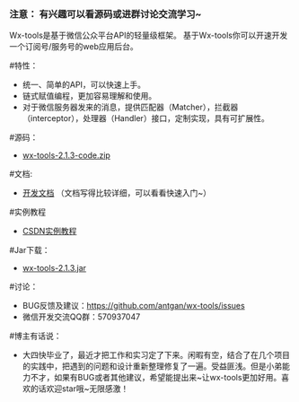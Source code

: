 ### 注意： 有兴趣可以看源码或进群讨论交流学习~
Wx-tools是基于微信公众平台API的轻量级框架。
基于Wx-tools你可以开速开发一个订阅号/服务号的web应用后台。

#特性：
* 统一、简单的API，可以快速上手。
* 链式赋值编程，更加容易理解和使用。
* 对于微信服务器发来的消息，提供匹配器（Matcher），拦截器（interceptor），处理器（Handler）接口，定制实现，具有可扩展性。

#源码：
* [wx-tools-2.1.3-code.zip](https://github.com/antgan/wx-tools/archive/master.zip)

#文档:
* [开发文档](https://antgan.gitbooks.io/wx-tools/content) （文档写得比较详细，可以看看快速入门~）
 
#实例教程
* [CSDN实例教程](http://blog.csdn.net/antgan/article/details/51717424)
 
#Jar下载：
* [wx-tools-2.1.3.jar](https://github.com/antgan/wx-tools/raw/master/lib/wx-tools-2.1.3.jar)

#讨论：
* BUG反馈及建议：https://github.com/antgan/wx-tools/issues
* 微信开发交流QQ群：570937047

#博主有话说：
* 大四快毕业了，最近才把工作和实习定了下来。闲暇有空，结合了在几个项目的实践中，把遇到的问题和设计重新整理修复了一遍。受益匪浅。但是小弟能力不才，如果有BUG或者其他建议，希望能提出来~让wx-tools更加好用。喜欢的话欢迎star哦~无限感激！
